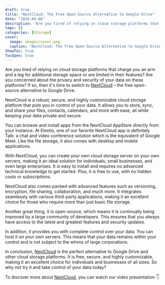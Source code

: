 ```yaml
---
draft: true
title: "NextCloud: The Free Open-Source Alternative to Google Drive"
date: "2024-04-06"
description: "Are you tired of relying on cloud storage platforms that charge you an arm and a leg for additional storage space or are limited in their features? Are you concerned about the privacy and security of your data on these platforms? If so, then it's time to switch"
tags: []
categories: [Storage]
cover:
  image: images/cover.png
  caption: "NextCloud: The Free Open-Source Alternative to Google Drive"
ShowToc: true
TocOpen: true
---
```



Are you tired of relying on cloud storage platforms that charge you an arm and a leg for additional storage space or are limited in their features? Are you concerned about the privacy and security of your data on these platforms? If so, then it's time to switch to [NextCloud](https://elest.io/open-source/nextcloud?ref=blog.elest.io) – the free open\-source alternative to Google Drive.

NextCloud is a robust, secure, and highly customizable cloud storage platform that puts you in control of your data. It allows you to store, sync, and share your files, contacts, calendars, and more with ease, all while keeping your data private and secure.

You can browse and install apps from the NextCloud AppStore directly from your instance. At Elestio, one of our favorite NextCloud app is definitely Talk: a chat and video conference solution which is the equivalent of Google Meet. Like the file storage, it also comes with desktop and mobile applications.

With NextCloud, you can create your own cloud storage server on your own servers, making it an ideal solution for individuals, small businesses, and even large enterprises. It is easy to install and requires no advanced technical knowledge to get started. Plus, it is free to use, with no hidden costs or subscriptions.

NextCloud also comes packed with advanced features such as versioning, encryption, file sharing, collaboration, and much more. It integrates seamlessly with various third\-party applications, making it an excellent choice for those who require more than just basic file storage.

Another great thing, it is open\-source, which means it is continually being improved by a large community of developers. This ensures that you always have access to the latest and greatest features and security updates.

In addition, it provides you with complete control over your data. You can host it on your own servers. This means that your data remains within your control and is not subject to the whims of large corporations.

In conclusion, [NextCloud](https://elest.io/open-source/nextcloud?ref=blog.elest.io) is the perfect alternative to Google Drive and other cloud storage platforms. It is free, secure, and highly customizable, making it an excellent choice for individuals and businesses of all sizes. So why not try it and take control of your data today?

To discover more about [NextCloud](https://elest.io/open-source/nextcloud?ref=blog.elest.io), you can watch our video presentation 👇



